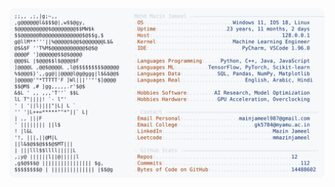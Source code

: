 <picture>
  <source srcset="https://raw.githubusercontent.com/mmazinjameel/mmazinjameel/main/dark_mode.svg?v=1759853552" media="(prefers-color-scheme: dark)">
  <img src="https://raw.githubusercontent.com/mmazinjameel/mmazinjameel/main/light_mode.svg?v=1759853552">
</picture>
